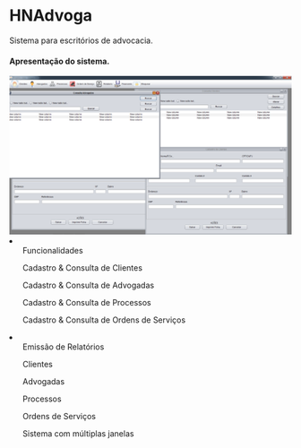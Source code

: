 # HNAdvoga
Sistema para escritórios de advocacia.

<h4>Apresentação do sistema.</h4>
<img src="src/br/com/Imagens/hnAdvoga_multiplas_janelas.png">

<li>
	<ol>Funcionalidades</ol>
	<ul>Cadastro & Consulta de Clientes</ul>
	<ul>Cadastro & Consulta de Advogadas</ul>
	<ul>Cadastro & Consulta de Processos</ul>
	<ul>Cadastro & Consulta de Ordens de Serviços</ul>
	<li>
		<ol>Emissão de Relatórios</ol>
			<ul>Clientes</ul>
			<ul>Advogadas</ul>
			<ul>Processos</ul>
			<ul>Ordens de Serviços</ul>
	</li>
	<ul>Sistema com múltiplas janelas</ul>
</li>